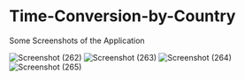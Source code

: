 # Time-Conversion-by-Country

  Some Screenshots of the Application

![Screenshot (262)](https://github.com/itsamaan/Time-Conversion-by-Country/assets/99782520/2abc3ccf-e111-475f-9cbe-42f62e45b086)
![Screenshot (263)](https://github.com/itsamaan/Time-Conversion-by-Country/assets/99782520/a5c224ab-d665-4655-a1c8-337d7094a0f3)
![Screenshot (264)](https://github.com/itsamaan/Time-Conversion-by-Country/assets/99782520/f856e6f8-ef09-427d-9210-7db0f119d3de)
![Screenshot (265)](https://github.com/itsamaan/Time-Conversion-by-Country/assets/99782520/d776214b-ca84-4362-9846-859725480e3e)

